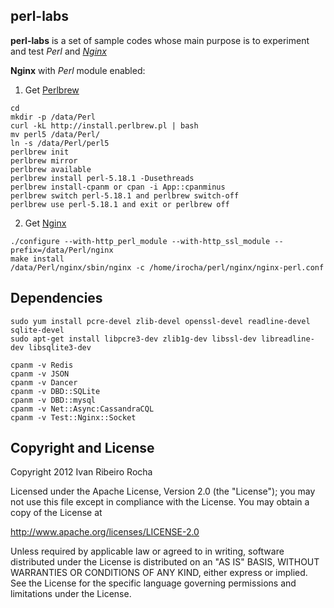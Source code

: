 perl-labs
-----------

**perl-labs**  is a set of sample codes whose main purpose is to experiment and test *Perl* and *[Nginx]*

**Nginx** with *Perl* module enabled:

 1. Get [Perlbrew]
```shell
cd
mkdir -p /data/Perl
curl -kL http://install.perlbrew.pl | bash
mv perl5 /data/Perl/
ln -s /data/Perl/perl5
perlbrew init
perlbrew mirror
perlbrew available
perlbrew install perl-5.18.1 -Dusethreads
perlbrew install-cpanm or cpan -i App::cpanminus
perlbrew switch perl-5.18.1 and perlbrew switch-off
perlbrew use perl-5.18.1 and exit or perlbrew off
```

 2. Get [Nginx]
```shell
./configure --with-http_perl_module --with-http_ssl_module --prefix=/data/Perl/nginx
make install
/data/Perl/nginx/sbin/nginx -c /home/irocha/perl/nginx/nginx-perl.conf
```

Dependencies
-----------

```shell
sudo yum install pcre-devel zlib-devel openssl-devel readline-devel sqlite-devel
sudo apt-get install libpcre3-dev zlib1g-dev libssl-dev libreadline-dev libsqlite3-dev
```

```shell
cpanm -v Redis
cpanm -v JSON
cpanm -v Dancer
cpanm -v DBD::SQLite
cpanm -v DBD::mysql
cpanm -v Net::Async:CassandraCQL
cpanm -v Test::Nginx::Socket
```

Copyright and License
-----------
Copyright 2012 Ivan Ribeiro Rocha

Licensed under the Apache License, Version 2.0 (the "License");
you may not use this file except in compliance with the License.
You may obtain a copy of the License at

   http://www.apache.org/licenses/LICENSE-2.0

Unless required by applicable law or agreed to in writing, software
distributed under the License is distributed on an "AS IS" BASIS,
WITHOUT WARRANTIES OR CONDITIONS OF ANY KIND, either express or implied.
See the License for the specific language governing permissions and
limitations under the License.

[Nginx]: http://wiki.nginx.org/
[Perlbrew]: http://perlbrew.pl/
  